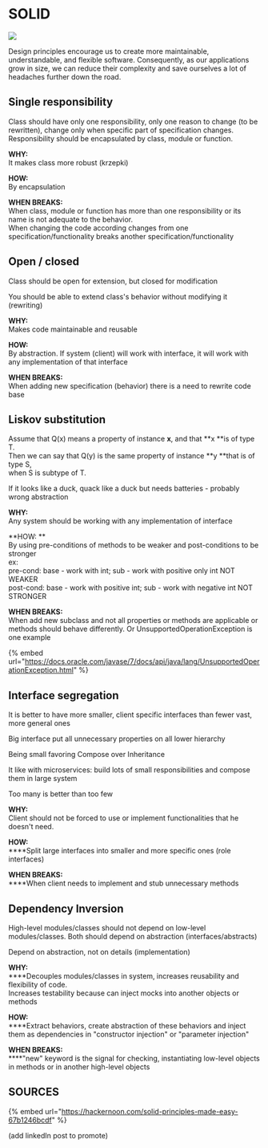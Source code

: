 # SOLID

![](../../.gitbook/assets/solid\_poster\_small.png)

Design principles encourage us to create more maintainable, understandable, and flexible software. Consequently, as our applications grow in size, we can reduce their complexity and save ourselves a lot of headaches further down the road.

## Single responsibility

Class should have only one responsibility, only one reason to change (to be rewritten), change only when specific part of specification changes. Responsibility should be encapsulated by class, module or function.

**WHY:**\
It makes class more robust (krzepki)

**HOW:**\
By encapsulation

**WHEN BREAKS:**\
When class, module or function has more than one responsibility or its name is not adequate to the behavior.\
When changing the code according changes from one specification/functionality breaks another specification/functionality

## Open / closed

Class should be open for extension, but closed for modification

You should be able to extend class's behavior without modifying it (rewriting)

**WHY:**\
Makes code maintainable and reusable

**HOW:**\
By abstraction. If system (client) will work with interface, it will work with any implementation of that interface

**WHEN BREAKS:**\
When adding new specification (behavior) there is a need to rewrite code base

## Liskov substitution

Assume that Q(x) means a property of instance **x**, and that **x **is of type T.\
Then we can say that Q(y) is the same property of instance **y **that is of type S,\
when S is subtype of T.

If it looks like a duck, quack like a duck but needs batteries - probably wrong abstraction

**WHY:**\
Any system should be working with any implementation of interface

**HOW: **\
By using pre-conditions of methods to be weaker and post-conditions to be stronger\
ex: \
pre-cond: base - work with int; sub - work with positive only int NOT WEAKER\
post-cond: base - work with positive int; sub - work with negative int NOT STRONGER

**WHEN BREAKS:**\
When add new subclass and not all properties or methods are applicable or methods should behave differently. Or UnsupportedOperationException is one example

{% embed url="https://docs.oracle.com/javase/7/docs/api/java/lang/UnsupportedOperationException.html" %}



## Interface segregation

It is better to have more smaller, client specific interfaces than fewer vast, more general ones

Big interface put all unnecessary properties on all lower hierarchy

Being small favoring Compose over Inheritance

It like with microservices: build lots of small responsibilities and compose them in large system

Too many is better than too few

**WHY:**\
Client should not be forced to use or implement functionalities that he doesn't need.

**HOW:**\
****Split large interfaces into smaller and more specific ones (role interfaces)

**WHEN BREAKS:**\
****When client needs to implement and stub unnecessary methods

## Dependency Inversion

High-level modules/classes should not depend on low-level modules/classes. Both should depend on abstraction (interfaces/abstracts)

Depend on abstraction, not on details (implementation)

**WHY:**\
****Decouples modules/classes in system, increases reusability and flexibility of code.\
Increases testability because can inject mocks into another objects or methods

**HOW:**\
****Extract behaviors, create abstraction of these behaviors and inject them as dependencies in "constructor injection" or "parameter injection"

**WHEN BREAKS:**\
****"new" keyword is the signal for checking, instantiating low-level objects in methods or in another high-level objects

## SOURCES

{% embed url="https://hackernoon.com/solid-principles-made-easy-67b1246bcdf" %}

(add linkedIn post to promote)
